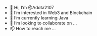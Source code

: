 - 👋 Hi, I’m @Adota2107
- 👀 I’m interested in Web3 and Blockchain
- 🌱 I’m currently learning Java
- 💞️ I’m looking to collaborate on ...
- 📫 How to reach me ...

<!---
Adota2107/Adota2107 is a ✨ special ✨ repository because its `README.md` (this file) appears on your GitHub profile.
You can click the Preview link to take a look at your changes.
--->
